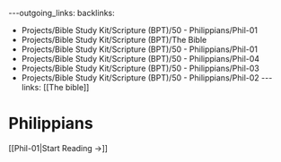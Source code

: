 ---outgoing_links:
backlinks:
  - Projects/Bible Study Kit/Scripture (BPT)/50 - Philippians/Phil-01
  - Projects/Bible Study Kit/Scripture (BPT)/The Bible
  - Projects/Bible Study Kit/Scripture (BPT)/50 - Philippians/Phil-01
  - Projects/Bible Study Kit/Scripture (BPT)/50 - Philippians/Phil-04
  - Projects/Bible Study Kit/Scripture (BPT)/50 - Philippians/Phil-03
  - Projects/Bible Study Kit/Scripture (BPT)/50 - Philippians/Phil-02
---links: [[The bible]]
# Philippians

[[Phil-01|Start Reading →]]
